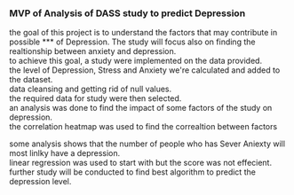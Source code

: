 <h3>MVP of Analysis of DASS study to predict Depression</h3>
the goal of this project is to understand the factors that may contribute in possible *** of Depression. The study will focus also on finding the realtionship between anxiety and depression.<br>
to achieve this goal, a study were implemented on the data provided.<br>
the level of Depression, Stress and Anxiety we're calculated and added to the dataset.<br>
data cleansing and getting rid of null values.<br>
the required data for study were then selected.<br>
an analysis was done to find the impact of some factors of the study on depression.<br>
the correlation heatmap was used to find the correaltion between factors<br>


some analysis shows that the number of people who has Sever Aniexty will most linlky have a depression.<br>
linear regression was used to start with but the score was not effecient.<br>
further study will be conducted to find best algorithm to predict the depression level.<br>

